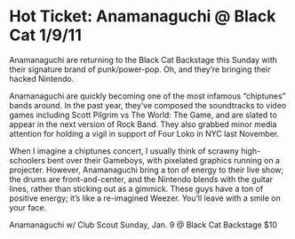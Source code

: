 # Hot Ticket: Anamanaguchi @ Black Cat 1/9/11
Anamanaguchi are returning to the Black Cat Backstage this Sunday with their signature brand of punk/power-pop.  Oh, and they’re bringing their hacked Nintendo.

Anamanaguchi are quickly becoming one of the most infamous “chiptunes” bands around.  In the past year, they’ve composed the soundtracks to video games including Scott Pilgrim vs The World: The Game, and are slated to appear in the next version of Rock Band.  They also grabbed minor media attention for holding a vigil in support of Four Loko in NYC last November.

When I imagine a chiptunes concert, I usually think of scrawny high-schoolers bent over their Gameboys, with pixelated graphics running on a projecter.  However, Anamanaguchi bring a ton of energy to their live show; the drums are front-and-center, and the Nintendo blends with the guitar lines, rather than sticking out as a gimmick.  These guys have a ton of positive energy; it’s like a re-imagined Weezer.  You’ll leave with a smile on your face.

Anamanaguchi
w/ Club Scout
Sunday, Jan. 9
@ Black Cat Backstage
$10